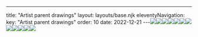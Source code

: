 ---
title: "Artist parent drawings"
layout: layouts/base.njk
eleventyNavigation:
  key: "Artist parent drawings"
  order: 10
date: 2022-12-21
---![](https://s3.eu-west-1.amazonaws.com/jessicaakerman.com/Work.jpg)![](https://s3.eu-west-1.amazonaws.com/jessicaakerman.com/STINKY.jpg)![](https://s3.eu-west-1.amazonaws.com/jessicaakerman.com/HV.jpg)![](https://s3.eu-west-1.amazonaws.com/jessicaakerman.com/Horse.jpg)![](https://s3.eu-west-1.amazonaws.com/jessicaakerman.com/dreadlock.jpg)![](https://s3.eu-west-1.amazonaws.com/jessicaakerman.com/drawing1.jpg)![](https://s3.eu-west-1.amazonaws.com/jessicaakerman.com/Candice-Marie.jpg)![](https://s3.eu-west-1.amazonaws.com/jessicaakerman.com/Alternative+Press4.jpg)![](https://s3.eu-west-1.amazonaws.com/jessicaakerman.com/Alternative+Press3.jpg)![](https://s3.eu-west-1.amazonaws.com/jessicaakerman.com/Alternative+Press2.jpg)![](https://s3.eu-west-1.amazonaws.com/jessicaakerman.com/Alternative+Press1.jpg)![](https://s3.eu-west-1.amazonaws.com/jessicaakerman.com/Abbe.jpg)